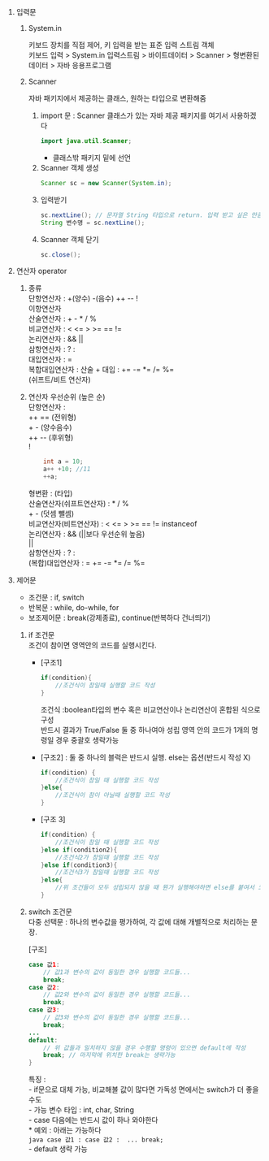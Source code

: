 1. 입력문
	1) System.in 
	
		키보드 장치를 직접 제어, 키 입력을 받는 표준 입력 스트림 객체  
		키보드 입력 > System.in 입력스트림 > 바이트데이터 > Scanner > 형변환된 데이터 > 자바 응용프로그램
	
	2) Scanner
	
		자바 패키지에서 제공하는 클래스, 원하는 타입으로 변환해줌  		
		1. import 문 : Scanner 클래스가 있는 자바 제공 패키지를 여기서 사용하겠다  
			```java
			import java.util.Scanner;
			```
			+ 클래스밖 패키지 밑에 선언
		2. Scanner 객체 생성  
			```java
			Scanner sc = new Scanner(System.in);
			```
		3. 입력받기  
			```java
			sc.nextLine(); // 문자열 String 타입으로 return. 입력 받고 싶은 만큼 계속 사용 가능.
			String 변수명 = sc.nextLine();
			```
		4. Scanner 객체 닫기  
			```java
			sc.close();
2. 연산자 operator
	1) 종류  
		단항연산자		: +(양수) -(음수) ++ -- !  
		이항연산자  
			산술연산자 	: + - * / %  
			비교연산자	: < <= > >= == !=  
			논리연산자	:  && ||   
		삼항연산자		: ? :  
		대입연산자		: =  
		복합대입연산자 	: 산술 + 대입 : += -= *= /= %=  
		(쉬프트/비트 연산자)  
	2) 연산자 우선순위 (높은 순)  
		단항연산자 :  
			++ == (전위형)  
			+ - (양수음수)  
			++ -- (후위형)  
			!
			
		```java
			int a = 10;
			a++ +10; //11
			++a;
		```

		형변환 : (타입)  
		산술연산자(쉬프트연산자) : * / %  
			    		 + - (덧셈 뺄셈)  		
		비교연산자(비트연산자) : < <= > >= == != instanceof  
		논리연산자 : && (||보다 우선순위 높음)  
			    ||  
		삼항연산자 : ? :  
		(복합)대입연산자 : = += -= *= /= %=
3. 제어문
	- 조건문		: if, switch  
	- 반복문		: while, do-while, for  
	- 보조제어문	: break(강제종료), continue(반복하다 건너띄기)  

	1) if 조건문  
		조건이 참이면 영역안의 코드를 실행시킨다.  
		* [구조1]
			```java
			if(condition){
				//조건식이 참일때 실행할 코드 작성
			}
			```
		
 			조건식 :boolean타입의 변수 혹은 비교연산이나 논리연산이  혼합된 식으로 구성  
				반드시 결과가 True/False 둘 중 하나여야 성립
			영역 안의 코드가 1개의 명령일 경우 중괄호 생략가능
		* [구조2] : 둘 중 하나의 블럭은 반드시 실행. else는 옵션(반드시 작성 X)  
			```java
			if(condition) {
				//조건식이 참일 때 실행할 코드 작성
			}else{ 
				//조건식이 참이 아닐때 실행할 코드 작성
			}
			```
		* [구조 3]  
			```java
			if(condition) {
				//조건식이 참일 때 실행할 코드 작성
			}else if(condition2){
				//조건식2가 참일때 실행할 코드 작성
			}else if(condition3){
				//조건식3가 참일때 실행할 코드 작성
			}else{
				//위 조건들이 모두 성립되지 않을 때 뭔가 실행해야하면 else를 붙여서 코드 작성
			}
			```
	2) switch 조건문  
		다중 선택문 : 하나의 변수값을 평가하여, 각 값에 대해 개별적으로 처리하는  문장.  
		
		[구조]
		```java
		case 값1:
			// 값1과 변수의 값이 동일한 경우 실행할 코드들...
			break;
		case 값2:
			// 값2와 변수의 값이 동일한 경우 실행할 코드들...
			break;
		case 값3:
			// 값3와 변수의 값이 동일한 경우 실행할 코드들...
			break;
		...
		default:
			// 위 값들과 일치하지 않을 경우 수행할 명령이 있으면 default에 작성
			break; // 마지막에 위치한 break는 생략가능
		}
		```
		
		특징 :  
			- if문으로 대체 가능, 비교해볼 값이 많다면 가독성 면에서는 switch가 더 좋을 수도  
			- 가능 변수 타입 : int, char, String  
			- case 다음에는 반드시 값이 하나 와야한다  
			* 예외 : 아래는 가능하다  
				```java
				case 값1 : case 값2 : 
					...
					break;
				```  
			- default 생략 가능  

